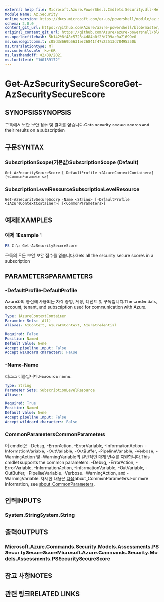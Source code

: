 ```yaml
---
external help file: Microsoft.Azure.PowerShell.Cmdlets.Security.dll-Help.xml
Module Name: Az.Security
online version: https://docs.microsoft.com/en-us/powershell/module/az.security/Get-AzSecuritySecureScore
schema: 2.0.0
content_git_url: https://github.com/Azure/azure-powershell/blob/master/src/Security/Security/help/Get-AzSecuritySecureScore.md
original_content_git_url: https://github.com/Azure/azure-powershell/blob/master/src/Security/Security/help/Get-AzSecuritySecureScore.md
ms.openlocfilehash: 5b14298f48c5723b4d84b0f22d799ac0a21699e0
ms.sourcegitcommit: c05d3d669b5631e526841f47b22513d78495350b
ms.translationtype: MT
ms.contentlocale: ko-KR
ms.lasthandoff: 02/09/2021
ms.locfileid: "100189172"
---
```

# <span data-ttu-id="a8b10-101">Get-AzSecuritySecureScore</span><span class="sxs-lookup"><span data-stu-id="a8b10-101">Get-AzSecuritySecureScore</span></span>

## <span data-ttu-id="a8b10-102">SYNOPSIS</span><span class="sxs-lookup"><span data-stu-id="a8b10-102">SYNOPSIS</span></span>
<span data-ttu-id="a8b10-103">구독에서 보안 보안 점수 및 결과를 얻습니다.</span><span class="sxs-lookup"><span data-stu-id="a8b10-103">Gets security secure scores and their results on a subscription</span></span>

## <span data-ttu-id="a8b10-104">구문</span><span class="sxs-lookup"><span data-stu-id="a8b10-104">SYNTAX</span></span>

### <span data-ttu-id="a8b10-105">SubscriptionScope(기본값)</span><span class="sxs-lookup"><span data-stu-id="a8b10-105">SubscriptionScope (Default)</span></span>
```
Get-AzSecuritySecureScore [-DefaultProfile <IAzureContextContainer>] [<CommonParameters>]
```

### <span data-ttu-id="a8b10-106">SubscriptionLevelResource</span><span class="sxs-lookup"><span data-stu-id="a8b10-106">SubscriptionLevelResource</span></span>
```
Get-AzSecuritySecureScore -Name <String> [-DefaultProfile <IAzureContextContainer>] [<CommonParameters>]
```

## <span data-ttu-id="a8b10-107">예제</span><span class="sxs-lookup"><span data-stu-id="a8b10-107">EXAMPLES</span></span>

### <span data-ttu-id="a8b10-108">예제 1</span><span class="sxs-lookup"><span data-stu-id="a8b10-108">Example 1</span></span>
```powershell
PS C:\> Get-AzSecuritySecureScore
```

<span data-ttu-id="a8b10-109">구독의 모든 보안 보안 점수를 얻습니다.</span><span class="sxs-lookup"><span data-stu-id="a8b10-109">Gets all the security secure scores in a subscription</span></span>

## <span data-ttu-id="a8b10-110">PARAMETERS</span><span class="sxs-lookup"><span data-stu-id="a8b10-110">PARAMETERS</span></span>

### <span data-ttu-id="a8b10-111">-DefaultProfile</span><span class="sxs-lookup"><span data-stu-id="a8b10-111">-DefaultProfile</span></span>
<span data-ttu-id="a8b10-112">Azure와의 통신에 사용되는 자격 증명, 계정, 테넌트 및 구독입니다.</span><span class="sxs-lookup"><span data-stu-id="a8b10-112">The credentials, account, tenant, and subscription used for communication with Azure.</span></span>

```yaml
Type: IAzureContextContainer
Parameter Sets: (All)
Aliases: AzContext, AzureRmContext, AzureCredential

Required: False
Position: Named
Default value: None
Accept pipeline input: False
Accept wildcard characters: False
```

### <span data-ttu-id="a8b10-113">-Name</span><span class="sxs-lookup"><span data-stu-id="a8b10-113">-Name</span></span>
<span data-ttu-id="a8b10-114">리소스 이름입니다.</span><span class="sxs-lookup"><span data-stu-id="a8b10-114">Resource name.</span></span>

```yaml
Type: String
Parameter Sets: SubscriptionLevelResource
Aliases:

Required: True
Position: Named
Default value: None
Accept pipeline input: False
Accept wildcard characters: False
```

### <span data-ttu-id="a8b10-115">CommonParameters</span><span class="sxs-lookup"><span data-stu-id="a8b10-115">CommonParameters</span></span>
<span data-ttu-id="a8b10-116">이 cmdlet은 -Debug, -ErrorAction, -ErrorVariable, -InformationAction, -InformationVariable, -OutVariable, -OutBuffer, -PipelineVariable, -Verbose, -WarningAction 및 -WarningVariable의 일반적인 매개 변수를 지원합니다.</span><span class="sxs-lookup"><span data-stu-id="a8b10-116">This cmdlet supports the common parameters: -Debug, -ErrorAction, -ErrorVariable, -InformationAction, -InformationVariable, -OutVariable, -OutBuffer, -PipelineVariable, -Verbose, -WarningAction, and -WarningVariable.</span></span> <span data-ttu-id="a8b10-117">자세한 내용은 [다음](http://go.microsoft.com/fwlink/?LinkID=113216)about_CommonParameters.</span><span class="sxs-lookup"><span data-stu-id="a8b10-117">For more information, see [about_CommonParameters](http://go.microsoft.com/fwlink/?LinkID=113216).</span></span>

## <span data-ttu-id="a8b10-118">입력</span><span class="sxs-lookup"><span data-stu-id="a8b10-118">INPUTS</span></span>

### <span data-ttu-id="a8b10-119">System.String</span><span class="sxs-lookup"><span data-stu-id="a8b10-119">System.String</span></span>

## <span data-ttu-id="a8b10-120">출력</span><span class="sxs-lookup"><span data-stu-id="a8b10-120">OUTPUTS</span></span>

### <span data-ttu-id="a8b10-121">Microsoft.Azure.Commands.Security.Models.Assessments.PSSecuritySecureScore</span><span class="sxs-lookup"><span data-stu-id="a8b10-121">Microsoft.Azure.Commands.Security.Models.Assessments.PSSecuritySecureScore</span></span>

## <span data-ttu-id="a8b10-122">참고 사항</span><span class="sxs-lookup"><span data-stu-id="a8b10-122">NOTES</span></span>

## <span data-ttu-id="a8b10-123">관련 링크</span><span class="sxs-lookup"><span data-stu-id="a8b10-123">RELATED LINKS</span></span>
